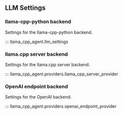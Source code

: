 ## LLM Settings

### llama-cpp-python backend
Settings for the llama-cpp-python backend.

::: llama_cpp_agent.llm_settings

### llama.cpp server backend
Settings for the llama.cpp server backend.

::: llama_cpp_agent.providers.llama_cpp_server_provider

### OpenAI endpoint backend
Settings for the OpenAI backend.

::: llama_cpp_agent.providers.openai_endpoint_provider